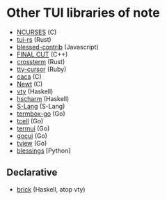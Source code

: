 # Other TUI libraries of note

* [NCURSES](https://invisible-island.net/ncurses/) (C)
* [tui-rs](https://github.com/fdehau/tui-rs) (Rust)
* [blessed-contrib](https://github.com/yaronn/blessed-contrib) (Javascript)
* [FINAL CUT](https://github.com/gansm/finalcut) (C++)
* [crossterm](https://github.com/crossterm-rs/crossterm) (Rust)
* [tty-cursor](https://github.com/piotrmurach/tty-cursor) (Ruby)
* [caca](http://caca.zoy.org/wiki/libcaca) (C)
* [Newt](https://pagure.io/newt) (C)
* [vty](http://hackage.haskell.org/package/vty) (Haskell)
* [hscharm](https://hackage.haskell.org/package/hscharm) (Haskell)
* [S-Lang](http://www.jedsoft.org/slang/) (S-Lang)
* [termbox-go](https://github.com/nsf/termbox-go) (Go)
* [tcell](https://github.com/gdamore/tcell) (Go)
* [termui](https://github.com/gizak/termui) (Go)
* [gocui](https://github.com/jroimartin/gocui) (Go)
* [tview](https://github.com/rivo/tview) (Go)
* [blessings](https://github.com/erikrose/blessings) [Python]

## Declarative

* [brick](https://github.com/jtdaugherty/brick) (Haskell, atop vty)
